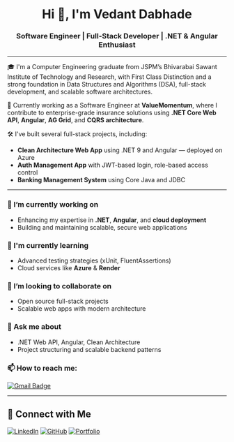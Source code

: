 <h1 align="center">Hi 👋, I'm Vedant Dabhade</h1>
<h3 align="center">Software Engineer | Full-Stack Developer | .NET & Angular Enthusiast</h3>

---

🎓 I'm a Computer Engineering graduate from JSPM’s Bhivarabai Sawant Institute of Technology and Research, with First Class Distinction and a strong foundation in Data Structures and Algorithms (DSA), full-stack development, and scalable software architectures.

💼 Currently working as a Software Engineer at **ValueMomentum**, where I contribute to enterprise-grade insurance solutions using **.NET Core Web API**, **Angular**, **AG Grid**, and **CQRS architecture**.

🛠️ I've built several full-stack projects, including:
- **Clean Architecture Web App** using .NET 9 and Angular — deployed on Azure
- **Auth Management App** with JWT-based login, role-based access control
- **Banking Management System** using Core Java and JDBC

---

### 🔭 I’m currently working on
- Enhancing my expertise in **.NET**, **Angular**, and **cloud deployment**
- Building and maintaining scalable, secure web applications

### 🌱 I'm currently learning
- Advanced testing strategies (xUnit, FluentAssertions)
- Cloud services like **Azure** & **Render**

### 👯 I’m looking to collaborate on
- Open source full-stack projects
- Scalable web apps with modern architecture

### 💬 Ask me about
- .NET Web API, Angular, Clean Architecture
- Project structuring and scalable backend patterns

### 📫 How to reach me:
[![Gmail Badge](https://img.shields.io/badge/-vedantdabhade174@gmail.com-c14438?style=flat-square&logo=Gmail&logoColor=white)](mailto:vedantdabhade174@gmail.com)

---

## 🔗 Connect with Me

[![LinkedIn](https://img.shields.io/badge/-LinkedIn-0A66C2?style=flat-square&logo=linkedin&logoColor=white)](https://www.linkedin.com/in/vedant-dabhade-870b6925a/)
[![GitHub](https://img.shields.io/badge/-GitHub-181717?style=flat-square&logo=github&logoColor=white)](https://github.com/Vedant1805)
[![Portfolio](http)](https://portfolio-x55s.vercel.app/)
